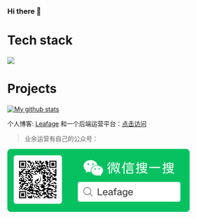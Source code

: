 ### Hi there 👋

<!--
**little3201/little3201** is a ✨ _special_ ✨ repository because its `README.md` (this file) appears on your GitHub profile.

Here are some ideas to get you started:

- 🔭 I’m currently working on ichiane
- 🌱 I’m currently learning java、go、vue3
- 👯 I’m looking to collaborate on ...
- 🤔 I’m looking for help with ...
- 💬 Ask me about anything
- 📫 How to reach me: little3201@163.com
- 😄 Pronouns: he
- ⚡ Fun fact: ...
-->

# Tech stack
<a href="https://github.com/anuraghazra/github-readme-stats">
  <!-- Change the `github-readme-stats.anuraghazra1.vercel.app` to `github-readme-stats.vercel.app`  -->
  <img align="center" src="https://github-readme-stats.vercel.app/api/top-langs/?username=little3201" />
</a>

# Projects
<a href="https://github.com/anuraghazra/github-readme-stats">
  <img align="center" src="https://github-readme-stats.anuraghazra1.vercel.app/api?username=little3201&show_icons=true&line_height=27" alt="My github stats" />
</a>  

个人博客: <a href="https://www.leafage.top" target="_blank">Leafage</a>
和一个后端运营平台：<a href="https://console.leafage.top" target="_blank">点击访问</a>

> 业余运营有自己的公众号：

<img alt="Leafage Logo" src="./leafage-wechat.png">
